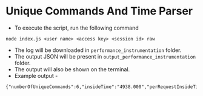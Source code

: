 #  Unique Commands And Time Parser

* To execute the script, run the following command 

```
node index.js <user name> <access key> <session id> raw
```

* The log will be downloaded in `performance_instrumentation` folder.
* The output JSON will be present in `output_performance_instrumentation` folder.
* The output will also be shown on the terminal.
* Example output -

```
{"numberOfUniqueCommands":6,"insideTime":"4938.000","perRequestInsideTime":"823.000","outsideTime":"3142.000","perRequestOutsideTime":"523.667"}
```